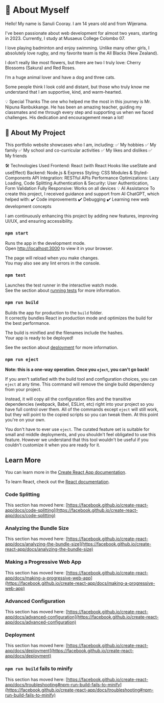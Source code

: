 # 🌟 About Myself

Hello! My name is Sanuli Cooray.
I am 14 years old and from Wijerama.

I've been passionate about web development for almost two years, starting in 2023.
Currently, I study at Musaeus College Colombo 07.

I love playing badminton and enjoy swimming. Unlike many other girls, I absolutely love rugby, and my favorite team is the All Blacks (New Zealand).

I don’t really like most flowers, but there are two I truly love: Cherry Blossoms (Sakura) and Red Roses.

I’m a huge animal lover and have a dog and three cats.

Some people think I look cold and distant, but those who truly know me understand that I am supportive, kind, and warm-hearted.

💡 Special Thanks
The one who helped me the most in this journey is Mr. Nipuna Ranbukkange.
He has been an amazing teacher, guiding my classmates and me through every step and supporting us when we faced challenges. His dedication and encouragement mean a lot!

## 🚀 About My Project

This portfolio website showcases who I am, including:
✅ My hobbies
✅ My family
✅ My school and co-curricular activities
✅ My likes and dislikes
✅ My friends

🛠️ Technologies Used
Frontend: React (with React Hooks like useState and useEffect)
Backend: Node.js & Express
Styling: CSS Modules & Styled-Components
API Integration: RESTful APIs
Performance Optimizations: Lazy Loading, Code Splitting
Authentication & Security: User Authentication, Form Validation
Fully Responsive: Works on all devices
💡 AI Assistance
To create this project, I received guidance and support from AI ChatGPT, which helped with:
✔️ Code improvements
✔️ Debugging
✔️ Learning new web development concepts

I am continuously enhancing this project by adding new features, improving UI/UX, and ensuring accessibility.

### `npm start`

Runs the app in the development mode.\
Open [http://localhost:3000](http://localhost:3000) to view it in your browser.

The page will reload when you make changes.\
You may also see any lint errors in the console.

### `npm test`

Launches the test runner in the interactive watch mode.\
See the section about [running tests](https://facebook.github.io/create-react-app/docs/running-tests) for more information.

### `npm run build`

Builds the app for production to the `build` folder.\
It correctly bundles React in production mode and optimizes the build for the best performance.

The build is minified and the filenames include the hashes.\
Your app is ready to be deployed!

See the section about [deployment](https://facebook.github.io/create-react-app/docs/deployment) for more information.

### `npm run eject`

**Note: this is a one-way operation. Once you `eject`, you can't go back!**

If you aren't satisfied with the build tool and configuration choices, you can `eject` at any time. This command will remove the single build dependency from your project.

Instead, it will copy all the configuration files and the transitive dependencies (webpack, Babel, ESLint, etc) right into your project so you have full control over them. All of the commands except `eject` will still work, but they will point to the copied scripts so you can tweak them. At this point you're on your own.

You don't have to ever use `eject`. The curated feature set is suitable for small and middle deployments, and you shouldn't feel obligated to use this feature. However we understand that this tool wouldn't be useful if you couldn't customize it when you are ready for it.

## Learn More

You can learn more in the [Create React App documentation](https://facebook.github.io/create-react-app/docs/getting-started).

To learn React, check out the [React documentation](https://reactjs.org/).

### Code Splitting

This section has moved here: [https://facebook.github.io/create-react-app/docs/code-splitting](https://facebook.github.io/create-react-app/docs/code-splitting)

### Analyzing the Bundle Size

This section has moved here: [https://facebook.github.io/create-react-app/docs/analyzing-the-bundle-size](https://facebook.github.io/create-react-app/docs/analyzing-the-bundle-size)

### Making a Progressive Web App

This section has moved here: [https://facebook.github.io/create-react-app/docs/making-a-progressive-web-app](https://facebook.github.io/create-react-app/docs/making-a-progressive-web-app)

### Advanced Configuration

This section has moved here: [https://facebook.github.io/create-react-app/docs/advanced-configuration](https://facebook.github.io/create-react-app/docs/advanced-configuration)

### Deployment

This section has moved here: [https://facebook.github.io/create-react-app/docs/deployment](https://facebook.github.io/create-react-app/docs/deployment)

### `npm run build` fails to minify

This section has moved here: [https://facebook.github.io/create-react-app/docs/troubleshooting#npm-run-build-fails-to-minify](https://facebook.github.io/create-react-app/docs/troubleshooting#npm-run-build-fails-to-minify)
